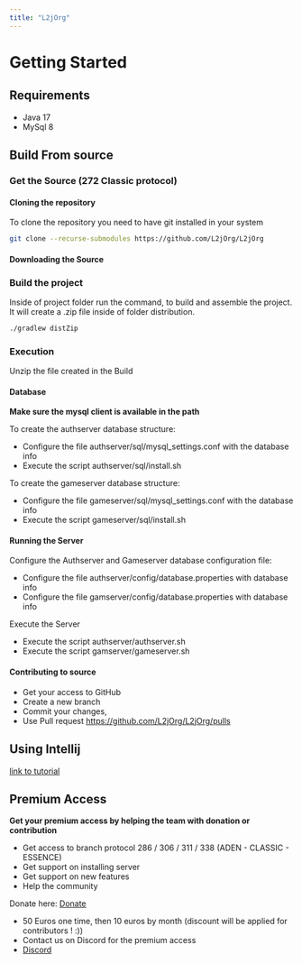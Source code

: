 ```yaml
---
title: "L2jOrg"
---
```


# Getting Started


## Requirements

* Java 17
* MySql 8


## Build From source

### Get the Source (272 Classic protocol)

#### Cloning the repository

To clone the repository you need to have git installed in your system

```bash
git clone --recurse-submodules https://github.com/L2jOrg/L2jOrg

```

#### Downloading the Source

### Build the project

Inside of project folder run the command, to build and assemble the project. It will create a .zip file inside of folder distribution.

```bash
./gradlew distZip
```

### Execution

Unzip the file created in the Build

#### Database

**Make sure the mysql client is available in the path**

To create the authserver database structure:

* Configure the file authserver/sql/mysql_settings.conf with the database info
* Execute the script authserver/sql/install.sh

To create the gameserver database structure:

* Configure the file gameserver/sql/mysql_settings.conf with the database info
* Execute the script gameserver/sql/install.sh

#### Running the Server

Configure the Authserver and Gameserver database configuration file:

* Configure the file authserver/config/database.properties with database info
* Configure the file gamserver/config/database.properties with database info


Execute the Server 

* Execute the script authserver/authserver.sh
* Execute the script gamserver/gameserver.sh

#### Contributing to source

* Get your access to GitHub
* Create a new branch
* Commit your changes,
* Use Pull request https://github.com/L2jOrg/L2jOrg/pulls

## Using Intellij

[link to tutorial](intellij.md)


## Premium Access

**Get your premium access by helping the team with donation or contribution**

* Get access to branch protocol 286 / 306 / 311 / 338 (ADEN - CLASSIC - ESSENCE)
* Get support on installing server
* Get support on new features
* Help the community

Donate here: 
[Donate](https://.paypal.me/l2jorg)
* 50 Euros one time,  then 10 euros by month (discount will be applied for contributors ! :))
* Contact us on Discord for the premium access
* [Discord](https://discord.gg/RbPgE5V)
